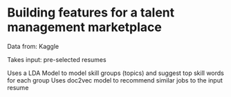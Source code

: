 <h1> Building features for a talent management marketplace </h1>

Data from: Kaggle

Takes input: pre-selected resumes

Uses a LDA Model to model skill groups (topics) and suggest top skill words for each group
Uses doc2vec model to recommend similar jobs to the input resume



